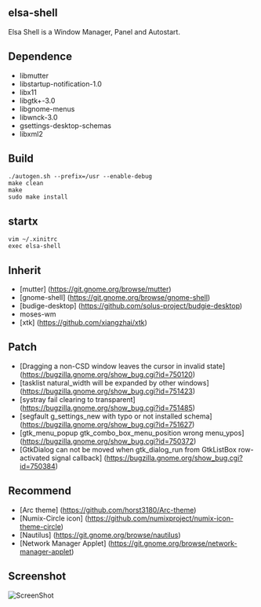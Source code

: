 elsa-shell
-----------

Elsa Shell is a Window Manager, Panel and Autostart.


## Dependence

* libmutter
* libstartup-notification-1.0
* libx11
* libgtk+-3.0
* libgnome-menus
* libwnck-3.0
* gsettings-desktop-schemas
* libxml2


## Build

```
./autogen.sh --prefix=/usr --enable-debug
make clean
make
sudo make install
```


## startx

```
vim ~/.xinitrc
exec elsa-shell
```


## Inherit

* [mutter] (https://git.gnome.org/browse/mutter)
* [gnome-shell] (https://git.gnome.org/browse/gnome-shell)
* [budige-desktop] (https://github.com/solus-project/budgie-desktop)
* moses-wm
* [xtk] (https://github.com/xiangzhai/xtk)


## Patch

* [Dragging a non-CSD window leaves the cursor in invalid state] (https://bugzilla.gnome.org/show_bug.cgi?id=750120)
* [tasklist natural_width will be expanded by other windows] (https://bugzilla.gnome.org/show_bug.cgi?id=751423)
* [systray fail clearing to transparent] (https://bugzilla.gnome.org/show_bug.cgi?id=751485)
* [segfault g_settings_new with typo or not installed schema] (https://bugzilla.gnome.org/show_bug.cgi?id=751627)
* [gtk_menu_popup gtk_combo_box_menu_position wrong menu_ypos] (https://bugzilla.gnome.org/show_bug.cgi?id=750372)
* [GtkDialog can not be moved when gtk_dialog_run from GtkListBox row-activated signal callback] (https://bugzilla.gnome.org/show_bug.cgi?id=750384)


## Recommend

* [Arc theme] (https://github.com/horst3180/Arc-theme)
* [Numix-Circle icon] (https://github.com/numixproject/numix-icon-theme-circle)
* [Nautilus] (https://git.gnome.org/browse/nautilus)
* [Network Manager Applet] (https://git.gnome.org/browse/network-manager-applet)


## Screenshot

![ScreenShot](https://raw.github.com/AOSC-Dev/elsa-shell/master/doc/elsa-shell-snapshot1.png)
